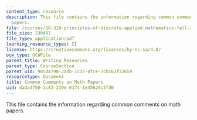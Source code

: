 ```yaml
---
content_type: resource
description: This file contains the information regarding common comments on math
  papers.
file: /courses/18-310-principles-of-discrete-applied-mathematics-fall-2013/dada47501c83239e81741e45629c2fd0_MIT18_310F13_code_comm.pdf
file_size: 230497
file_type: application/pdf
learning_resource_types: []
license: https://creativecommons.org/licenses/by-nc-sa/4.0/
ocw_type: OCWFile
parent_title: Writing Resources
parent_type: CourseSection
parent_uid: 905d4790-2adb-1c3c-4fce-7cbc62f33659
resourcetype: Document
title: Common Comments on Math Papers
uid: dada4750-1c83-239e-8174-1e45629c2fd0
---
```

This file contains the information regarding common comments on math papers.